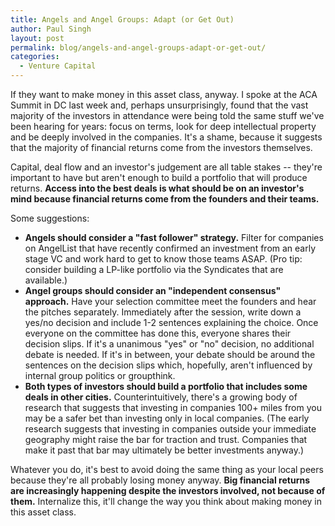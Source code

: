 ```yaml
---
title: Angels and Angel Groups: Adapt (or Get Out)
author: Paul Singh
layout: post
permalink: blog/angels-and-angel-groups-adapt-or-get-out/
categories:
  - Venture Capital
---
```


If they want to make money in this asset class, anyway. I spoke at the ACA Summit in DC last week and, perhaps unsurprisingly, found that the vast majority of the investors in attendance were being told the same stuff we've been hearing for years: focus on terms, look for deep intellectual property and be deeply involved in the companies. It's a shame, because it suggests that the majority of financial returns come from the investors themselves.

Capital, deal flow and an investor's judgement are all table stakes -- they're important to have but aren't enough to build a portfolio that will produce returns. **Access into the best deals is what should be on an investor's mind because financial returns come from the founders and their teams.**

Some suggestions:

<!--more-->

* **Angels should consider a "fast follower" strategy.** Filter for companies on AngelList that have recently confirmed an investment from an early stage VC and work hard to get to know those teams ASAP. (Pro tip: consider building a LP-like portfolio via the Syndicates that are available.)
* **Angel groups should consider an "independent consensus" approach.** Have your selection committee meet the founders and hear the pitches separately. Immediately after the session, write down a yes/no decision and include 1-2 sentences explaining the choice. Once everyone on the committee has done this, everyone shares their decision slips. If it's a unanimous "yes" or "no" decision, no additional debate is needed. If it's in between, your debate should be around the sentences on the decision slips which, hopefully, aren't influenced by internal group politics or groupthink.
* **Both types of investors should build a portfolio that includes some deals in other cities.** Counterintuitively, there's a growing body of research that suggests that investing in companies 100+ miles from you may be a safer bet than investing only in local companies. (The early research suggests that investing in companies outside your immediate geography might raise the bar for traction and trust. Companies that make it past that bar may ultimately be better investments anyway.)

Whatever you do, it's best to avoid doing the same thing as your local peers because they're all probably losing money anyway. **Big financial returns are increasingly happening despite the investors involved, not because of them.** Internalize this, it'll change the way you think about making money in this asset class.